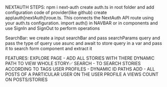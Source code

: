 NEXTAUTH STEPS:
npm i next-auth
create auth.ts in root folder and add configuration code of provider(like github)
create app\auth\[nextAuth]\roue.ts. This connects the NextAuth API route using your auth.ts configuration.
import auth() in NAVBAR or in components and use SignIn and SignOut to perform operations

SearchBar:
we create a input searchBar and pass searchParams query and pass the type of query use asunc and await to store query in a var and pass it to search form component and extract it

FEATURES:
EXPLORE PAGE - ADD ALL STORIES WITH THERE DYNAMIC PATH TO VIEW WHOLE STORY✅
SEARCH - TO SEARCH STORIES ACCORDING TO TAGS
USER PROFILES - DYNAMIC ID PATHS 
ADD - ALL POSTS OF A PARTICULAR USER ON THE USER PROFILE
A VIEWS COUNT ON POSTS/STORIES